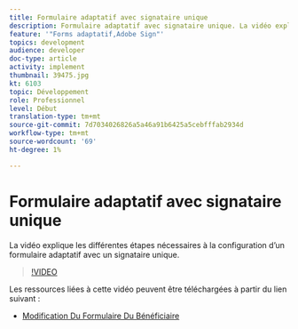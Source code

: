 ```yaml
---
title: Formulaire adaptatif avec signataire unique
description: Formulaire adaptatif avec signataire unique. La vidéo explique les différentes étapes nécessaires à la configuration d’un formulaire adaptatif avec un signataire unique.
feature: '"Forms adaptatif,Adobe Sign"'
topics: development
audience: developer
doc-type: article
activity: implement
thumbnail: 39475.jpg
kt: 6103
topic: Développement
role: Professionnel
level: Début
translation-type: tm+mt
source-git-commit: 7d7034026826a5a46a91b6425a5cebfffab2934d
workflow-type: tm+mt
source-wordcount: '69'
ht-degree: 1%

---
```


# Formulaire adaptatif avec signataire unique


La vidéo explique les différentes étapes nécessaires à la configuration d’un formulaire adaptatif avec un signataire unique.

>[!VIDEO](https://video.tv.adobe.com/v/39475/?quality=9&learn=on)

Les ressources liées à cette vidéo peuvent être téléchargées à partir du lien suivant :

* [Modification Du Formulaire Du Bénéficiaire  ](assets/change-of-beneficiary-form.zip)
